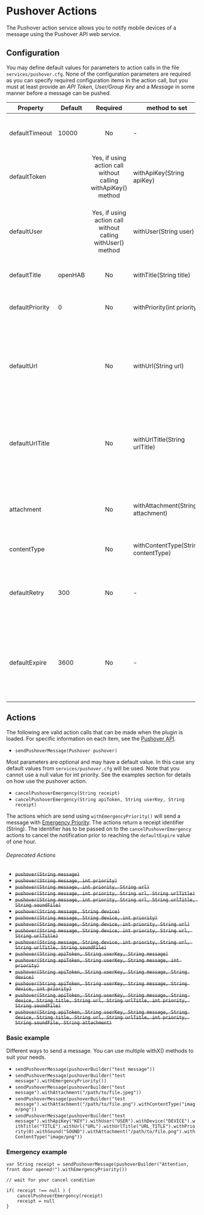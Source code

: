 # Pushover Actions

The Pushover action service allows you to notify mobile devices of a message using the Pushover API web service.

## Configuration

You may define default values for parameters to action calls in the file `services/pushover.cfg`.
None of the configuration parameters are required as you can specify required configuration items in the action call, but you must at least provide an *API Token*, *User/Group Key* and a *Message* in some manner before a message can be pushed.

| Property        | Default | Required                                                      | method to set                       | Description                                                                                                            |
|-----------------|---------|:-------------------------------------------------------------:|-------------------------------------|------------------------------------------------------------------------------------------------------------------------|
| defaultTimeout  | 10000   | No                                                            | -                                   | Timeout in milliseconds for the connection to pushover.net                                                             |
| defaultToken    |         | Yes, if using action call without calling withApiKey() method | withApiKey(String apiKey)           | Pushover [API token](https://pushover.net/api) to send to devices                                                      |
| defaultUser     |         | Yes, if using action call without calling withUser() method   | withUser(String user)               | Pushover User or Group key (not e-mail address) of your user (or you) to send to devices.                              |
| defaultTitle    | openHAB | No                                                            | withTitle(String title)             | Application title for the message                                                                                      |
| defaultPriority | 0       | No                                                            | withPriority(int priority)          | Priority of the notification, from -2 (low priority) to 2 (high priority)                                              |
| defaultUrl      |         | No                                                            | withUrl(String url)                 | URL to attach to the message if not specified in the command. This can be used to trigger actions on the device.       |
| defaultUrlTitle |         | No                                                            | withUrlTitle(String urlTitle)       | URL title to attach to the message if not specified in the command. This can be used to trigger actions on the device. |
| attachment      |         | No                                                            | withAttachment(String attachment)   | The full path of a JPEG image attachment to be pushed with the message.                                                |
| contentType     |         | No                                                            | withContentType(String contentType) | Content type, ie  "image/png"                                                                                          |
| defaultRetry    | 300     | No                                                            | -                                   | When priority is 2 (high priority), how often (in seconds) should messages be resent                                   |
| defaultExpire   | 3600    | No                                                            | -                                   | When priority is 2 (high priority), how long (in seconds) to continue resending messages until acknowledged            |

## Actions

The following are valid action calls that can be made when the plugin is loaded.
For specific information on each item, see the [Pushover API](https://pushover.net/api).

- `sendPushoverMessage(Pushover pushover)`

Most parameters are optional and may have a default value. In this case any default values from `services/pushover.cfg` will be used.
Note that you cannot use a null value for int priority.
See the examples section for details on how use the pushover action.

- `cancelPushoverEmergency(String receipt)`
- `cancelPushoverEmergency(String apiToken, String userKey, String receipt)`

The actions which are send using `withEmergencyPriority()` will send a message with [Emergency Priority](https://pushover.net/api#priority).
The actions return a receipt identifier (String).
The identifier has to be passed on to the `cancelPushoverEmergency` actions to cancel the notification prior to reaching the `defaultExpire` value of one hour.

###### Deprecated Actions
- ~~`pushover(String message)`~~
- ~~`pushover(String message, int priority)`~~
- ~~`pushover(String message, int priority, String url)`~~
- ~~`pushover(String message, int priority, String url, String urlTitle)`~~
- ~~`pushover(String message, int priority, String url, String urlTitle, String soundFile)`~~
- ~~`pushover(String message, String device)`~~
- ~~`pushover(String message, String device, int priority)`~~
- ~~`pushover(String message, String device, int priority, String url)`~~
- ~~`pushover(String message, String device, int priority, String url, String urlTitle)`~~
- ~~`pushover(String message, String device, int priority, String url, String urlTitle, String soundFile)`~~
- ~~`pushover(String apiToken, String userKey, String message)`~~
- ~~`pushover(String apiToken, String userKey, String message, int priority)`~~
- ~~`pushover(String apiToken, String userKey, String message, String device)`~~
- ~~`pushover(String apiToken, String userKey, String message, String device, int priority)`~~
- ~~`pushover(String apiToken, String userKey, String message, String device, String title, String url, String urlTitle, int priority, String soundFile)`~~
- ~~`pushover(String apiToken, String userKey, String message, String device, String title, String url, String urlTitle, int priority, String soundFile, String attachment)`~~


### Basic example

Different ways to send a message. You can use multiple withX() methods to suit your needs.

- `sendPushoverMessage(pushoverBuilder("test message"))` 
- `sendPushoverMessage(pushoverBuilder("test message").withEmergencyPriority())` 
- `sendPushoverMessage(pushoverBuilder("test message").withAttachment("/path/to/file.jpeg"))` 
- `sendPushoverMessage(pushoverBuilder("test message").withAttachment("/path/to/file.png").withContentType("image/png"))` 
- `sendPushoverMessage(pushoverBuilder("test message").withApiKey("KEY").withUser("USER").withDevice("DEVICE").withTitle("TITLE").withUrl("URL").withUrlTitle("URL_TITLE").withPriority(0).withSound("SOUND").withAttachment("/path/to/file.png").withContentType("image/png"))`

### Emergency example

```
var String receipt = sendPushoverMessage(pushoverBuilder("Attention, front door opened!").withEmergencyPriority())

// wait for your cancel condition

if( receipt !== null ) {
    cancelPushoverEmergency(receipt)
    receipt = null
}
```
